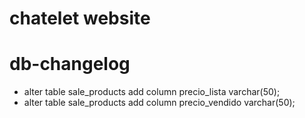 chatelet website
================

# db-changelog

- alter table sale_products add column precio_lista varchar(50);
- alter table sale_products add column precio_vendido varchar(50);